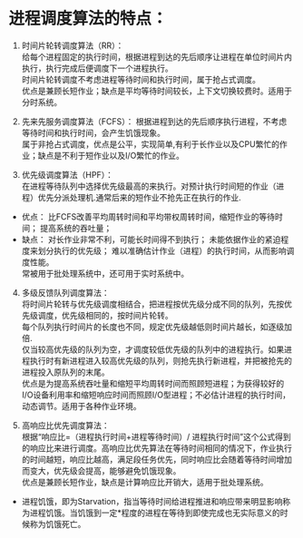 # 进程调度算法的特点：

1. 时间片轮转调度算法（RR）：  
给每个进程固定的执行时间，根据进程到达的先后顺序让进程在单位时间片内执行，执行完成后便调度下一个进程执行。  
时间片轮转调度不考虑进程等待时间和执行时间，属于抢占式调度。   
优点是兼顾长短作业；缺点是平均等待时间较长，上下文切换较费时。适用于分时系统。

2. 先来先服务调度算法（FCFS）： 
根据进程到达的先后顺序执行进程，不考虑等待时间和执行时间，会产生饥饿现象。  
属于非抢占式调度，优点是公平，实现简单,有利于长作业以及CPU繁忙的作业；缺点是不利于短作业以及I/O繁忙的作业。

3. 优先级调度算法（HPF）：  
在进程等待队列中选择优先级最高的来执行。对预计执行时间短的作业（进程）优先分派处理机.通常后来的短作业不抢先正在执行的作业.

  * 优点：
  比FCFS改善平均周转时间和平均带权周转时间，缩短作业的等待时间；
  提高系统的吞吐量；
  * 缺点：
  对长作业非常不利，可能长时间得不到执行；
  未能依据作业的紧迫程度来划分执行的优先级；
  难以准确估计作业（进程）的执行时间，从而影响调度性能。  
  常被用于批处理系统中，还可用于实时系统中。

4. 多级反馈队列调度算法：  
将时间片轮转与优先级调度相结合，把进程按优先级分成不同的队列，先按优先级调度，优先级相同的，按时间片轮转。  
每个队列执行时间片的长度也不同，规定优先级越低则时间片越长，如逐级加倍.  
仅当较高优先级的队列为空，才调度较低优先级的队列中的进程执行。如果进程执行时有新进程进入较高优先级的队列，则抢先执行新进程，并把被抢先的进程投入原队列的末尾。  
优点是为提高系统吞吐量和缩短平均周转时间而照顾短进程；为获得较好的I/O设备利用率和缩短响应时间而照顾I/O型进程；不必估计进程的执行时间，动态调节。适用于各种作业环境。

5. 高响应比优先调度算法：  
根据“响应比=（进程执行时间+进程等待时间）/ 进程执行时间”这个公式得到的响应比来进行调度。高响应比优先算法在等待时间相同的情况下，作业执行的时间越短，响应比越高，满足段任务优先，同时响应比会随着等待时间增加而变大，优先级会提高，能够避免饥饿现象。  
优点是兼顾长短作业，缺点是计算响应比开销大，适用于批处理系统。

* 进程饥饿，即为Starvation，指当等待时间给进程推进和响应带来明显影响称为进程饥饿。当饥饿到一定*程度的进程在等待到即使完成也无实际意义的时候称为饥饿死亡。
